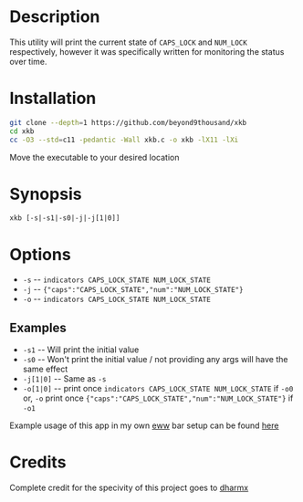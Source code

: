# Description

This utility will print the current state of `CAPS_LOCK` and `NUM_LOCK` respectively, however it was specifically written for monitoring the status over time.

# Installation

```bash
git clone --depth=1 https://github.com/beyond9thousand/xkb
cd xkb
cc -O3 --std=c11 -pedantic -Wall xkb.c -o xkb -lX11 -lXi
```

Move the executable to your desired location

# Synopsis

```
xkb [-s|-s1|-s0|-j|-j[1|0]]
```

# Options

- `-s` -- `indicators CAPS_LOCK_STATE NUM_LOCK_STATE`
- `-j` -- `{"caps":"CAPS_LOCK_STATE","num":"NUM_LOCK_STATE"}`
- `-o` -- `indicators CAPS_LOCK_STATE NUM_LOCK_STATE`

## Examples

- `-s1` -- Will print the initial value
- `-s0` -- Won't print the initial value / not providing any args will have the same effect
- `-j[1|0]` -- Same as `-s`
- `-o[1|0]` -- print once `indicators CAPS_LOCK_STATE NUM_LOCK_STATE` if `-o0` or, `-o`
               print once `{"caps":"CAPS_LOCK_STATE","num":"NUM_LOCK_STATE"}` if `-o1`

Example usage of this app in my own [eww](https://github.com/elkowar/eww) bar setup can be found [here](https://github.com/beyond9thousand/dotfiles/blob/master/.config/eww/shell/lock_key.zsh)

# Credits

Complete credit for the specivity of this project goes to [dharmx](https://github.com/dharmx)
